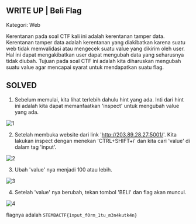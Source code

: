 WRITE UP | Beli Flag
-------------------------------------
Kategori: Web

Kerentanan pada soal CTF kali ini adalah kerentanan tamper data. Kerentanan tamper data adalah kerentanan yang diakibatkan karena suatu web tidak memvalidasi atau mengecek suatu value yang dikirim oleh user. Hal ini dapat mengakibatkan user dapat mengubah data yang seharusnya tidak diubah. Tujuan pada soal CTF ini adalah kita diharuskan mengubah suatu value agar mencapai syarat untuk mendapatkan suatu flag.

SOLVED
------------------------------

1. Sebelum memulai, kita lihat terlebih dahulu hint yang ada. Inti dari hint ini adalah kita dapat memanfaatkan 'inspect' untuk mengubah value yang ada.

![1](https://user-images.githubusercontent.com/113501500/213481685-6249fddd-490d-4ba1-afa1-5227b5b8a3aa.png)

2. Setelah membuka website dari link 'http://203.89.28.27:5001/'. Kita lakukan inspect dengan menekan 'CTRL+SHIFT+i' dan kita cari 'value' di dalam tag 'input'.

![2](https://user-images.githubusercontent.com/113501500/213483186-06c4fb36-ec5b-42d2-85bc-0cc71de26104.png)

3. Ubah 'value' nya menjadi 100 atau lebih.

![3](https://user-images.githubusercontent.com/113501500/213483706-d739201c-6dc5-4bab-8f35-78c7e090e82f.png)

4. Setelah 'value' nya berubah, tekan tombol 'BELI' dan flag akan muncul.

![4](https://user-images.githubusercontent.com/113501500/213484377-d3298fc7-9315-4057-b3f2-d184fd5e57db.png)

flagnya adalah `STEMBACTF{1nput_f0rm_1tu_m3n4kutk4n}`
